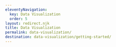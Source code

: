 ```yaml
---
eleventyNavigation:
  key: Data Visualization
  order: 5
layout: redirect.njk
title: Data Visualization
permalink: data-visualization/
destination: data-visualization/getting-started/
---
```

